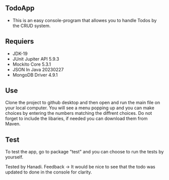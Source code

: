 ## TodoApp
* This is an easy console-program that allowes you to handle Todos by the CRUD system.

## Requiers
* JDK-19
* JUnit Jupiter API 5.9.3
* Mockito Core 5.3.1
* JSON In Java 20230227
* MongoDB Driver 4.9.1


## Use
Clone the project to github desktop and then open and run the main file on your local computer. 
You will see a menu popping up and you can make choices by entering the numbers matching the diffrent choices. 
Do not forget to include the libaries, if needed you can download them from Maven.

## Test
To test the app, go to package "test" and you can choose to run the tests by yourself. 

Tested by Hanadi. Feedback -> It would be nice to see that the todo was updated to done in the console for clarity.


